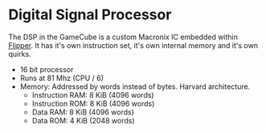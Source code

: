 # Digital Signal Processor

The DSP in the GameCube is a custom Macronix IC embedded within [Flipper](/hw/flipper.md). It has
it's own instruction set, it's own internal memory and it's own quirks.

- 16 bit processor
- Runs at 81 Mhz (CPU / 6)
- Memory: Addressed by words instead of bytes. Harvard architecture.
  - Instruction RAM: 8 KiB (4096 words)
  - Instruction ROM: 8 KiB (4096 words)
  - Data RAM: 8 KiB (4096 words)
  - Data ROM: 4 KiB (2048 words)
